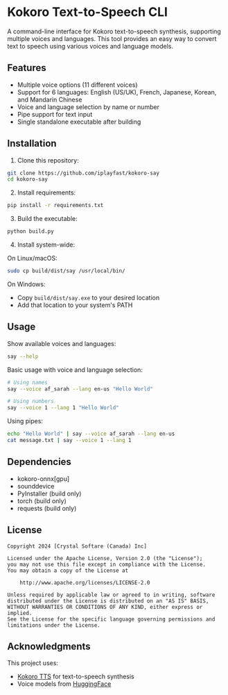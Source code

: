 # Kokoro Text-to-Speech CLI

A command-line interface for Kokoro text-to-speech synthesis, supporting multiple voices and languages. This tool provides an easy way to convert text to speech using various voices and language models.

## Features

- Multiple voice options (11 different voices)
- Support for 6 languages: English (US/UK), French, Japanese, Korean, and Mandarin Chinese
- Voice and language selection by name or number
- Pipe support for text input
- Single standalone executable after building

## Installation

1. Clone this repository:
```bash
git clone https://github.com/iplayfast/kokoro-say
cd kokoro-say
```

2. Install requirements:
```bash
pip install -r requirements.txt
```

3. Build the executable:
```bash
python build.py
```

4. Install system-wide:

On Linux/macOS:
```bash
sudo cp build/dist/say /usr/local/bin/
```

On Windows:
- Copy `build/dist/say.exe` to your desired location
- Add that location to your system's PATH

## Usage

Show available voices and languages:
```bash
say --help
```

Basic usage with voice and language selection:
```bash
# Using names
say --voice af_sarah --lang en-us "Hello World"

# Using numbers
say --voice 1 --lang 1 "Hello World"
```

Using pipes:
```bash
echo "Hello World" | say --voice af_sarah --lang en-us
cat message.txt | say --voice 1 --lang 1
```

## Dependencies

- kokoro-onnx[gpu]
- sounddevice
- PyInstaller (build only)
- torch (build only)
- requests (build only)

## License

```
Copyright 2024 [Crystal Softare (Canada) Inc]

Licensed under the Apache License, Version 2.0 (the "License");
you may not use this file except in compliance with the License.
You may obtain a copy of the License at

    http://www.apache.org/licenses/LICENSE-2.0

Unless required by applicable law or agreed to in writing, software
distributed under the License is distributed on an "AS IS" BASIS,
WITHOUT WARRANTIES OR CONDITIONS OF ANY KIND, either express or implied.
See the License for the specific language governing permissions and
limitations under the License.
```

## Acknowledgments

This project uses:
- [Kokoro TTS](https://github.com/thewh1teagle/kokoro-onnx) for text-to-speech synthesis
- Voice models from [HuggingFace](https://huggingface.co/hexgrad/Kokoro-82M)
